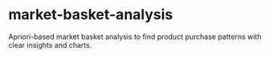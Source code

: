 # market-basket-analysis
Apriori-based market basket analysis to find product purchase patterns with clear insights and charts.
